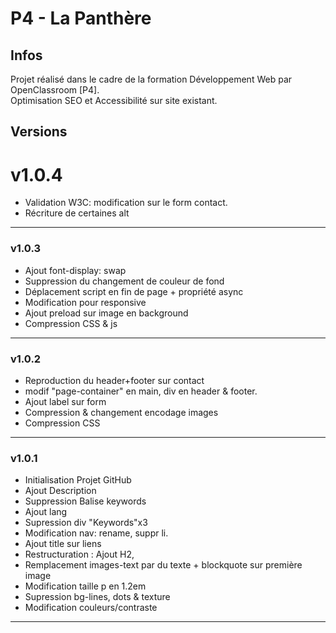  # P4 - La Panthère
## Infos  
Projet réalisé dans le cadre de la formation Développement Web par OpenClassroom [P4].   
Optimisation SEO et Accessibilité sur site existant. 

## Versions 

# v1.0.4  

* Validation W3C: modification sur le form contact. 
* Récriture de certaines alt  

*** 

### v1.0.3

* Ajout font-display: swap  
* Suppression du changement de couleur de fond  
* Déplacement script en fin de page + propriété async  
* Modification pour responsive  
* Ajout preload sur image en background  
* Compression CSS & js  

*** 

### v1.0.2

* Reproduction du header+footer sur contact  
* modif "page-container" en main, div en header & footer.  
* Ajout label sur form  
* Compression & changement encodage images  
* Compression CSS

***

### v1.0.1

* Initialisation Projet GitHub  
* Ajout Description  
* Suppression Balise keywords  
* Ajout lang  
* Supression div "Keywords"x3  
* Modification nav: rename, suppr li.
* Ajout title sur liens  
* Restructuration : Ajout H2,  
* Remplacement images-text par du texte + blockquote sur première image  
* Modification taille p en 1.2em  
* Supression bg-lines, dots & texture  
* Modification couleurs/contraste  

***